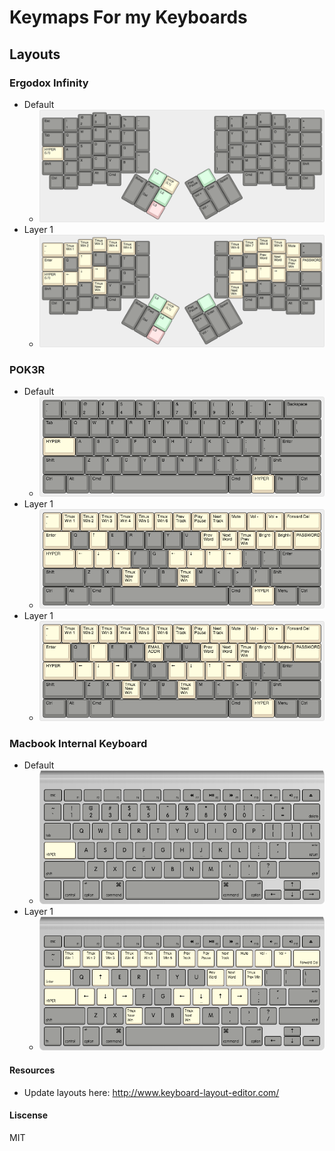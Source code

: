 # Keymaps For my Keyboards

## Layouts
### Ergodox Infinity
* Default 
  * ![ergodox-default](layout_pngs/ergodox-default.png)
* Layer 1 
  * ![ergodox-layer-1](layout_pngs/ergodox-layer-1.png)

### POK3R
* Default 
  * ![poker-default](layout_pngs/poker-default.png)
* Layer 1 
  * ![poker-layer-1](layout_pngs/poker-layer-1-2.png)
* Layer 1 
  * ![poker-layer-1](layout_pngs/poker-layer-1.png)

### Macbook Internal Keyboard
* Default 
  * ![macbook-default](layout_pngs/macbook-default.png)
* Layer 1 
  * ![macbook-layer-1](layout_pngs/macbook-layer-1.png)

#### Resources
* Update layouts here: http://www.keyboard-layout-editor.com/

#### Liscense
MIT
